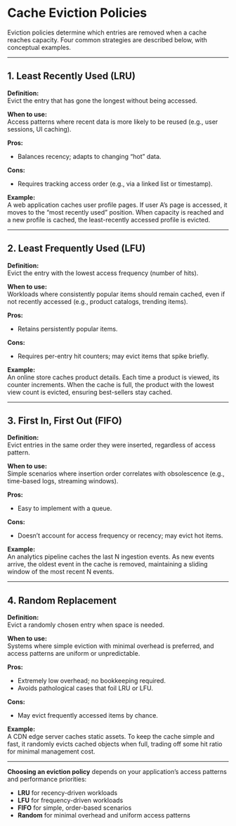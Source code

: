 # Cache Eviction Policies

Eviction policies determine which entries are removed when a cache reaches capacity. Four common strategies are described below, with conceptual examples.

---

## 1. Least Recently Used (LRU)

**Definition:**  
Evict the entry that has gone the longest without being accessed.

**When to use:**  
Access patterns where recent data is more likely to be reused (e.g., user sessions, UI caching).

**Pros:**  
- Balances recency; adapts to changing “hot” data.  

**Cons:**  
- Requires tracking access order (e.g., via a linked list or timestamp).

**Example:**  
A web application caches user profile pages. If user A’s page is accessed, it moves to the “most recently used” position. When capacity is reached and a new profile is cached, the least-recently accessed profile is evicted.

---

## 2. Least Frequently Used (LFU)

**Definition:**  
Evict the entry with the lowest access frequency (number of hits).

**When to use:**  
Workloads where consistently popular items should remain cached, even if not recently accessed (e.g., product catalogs, trending items).

**Pros:**  
- Retains persistently popular items.  

**Cons:**  
- Requires per-entry hit counters; may evict items that spike briefly.

**Example:**  
An online store caches product details. Each time a product is viewed, its counter increments. When the cache is full, the product with the lowest view count is evicted, ensuring best-sellers stay cached.

---

## 3. First In, First Out (FIFO)

**Definition:**  
Evict entries in the same order they were inserted, regardless of access pattern.

**When to use:**  
Simple scenarios where insertion order correlates with obsolescence (e.g., time-based logs, streaming windows).

**Pros:**  
- Easy to implement with a queue.  

**Cons:**  
- Doesn’t account for access frequency or recency; may evict hot items.

**Example:**  
An analytics pipeline caches the last N ingestion events. As new events arrive, the oldest event in the cache is removed, maintaining a sliding window of the most recent N events.

---

## 4. Random Replacement

**Definition:**  
Evict a randomly chosen entry when space is needed.

**When to use:**  
Systems where simple eviction with minimal overhead is preferred, and access patterns are uniform or unpredictable.

**Pros:**  
- Extremely low overhead; no bookkeeping required.  
- Avoids pathological cases that foil LRU or LFU.

**Cons:**  
- May evict frequently accessed items by chance.

**Example:**  
A CDN edge server caches static assets. To keep the cache simple and fast, it randomly evicts cached objects when full, trading off some hit ratio for minimal management cost.

---

**Choosing an eviction policy** depends on your application’s access patterns and performance priorities:

- **LRU** for recency-driven workloads  
- **LFU** for frequency-driven workloads  
- **FIFO** for simple, order-based scenarios  
- **Random** for minimal overhead and uniform access patterns  
